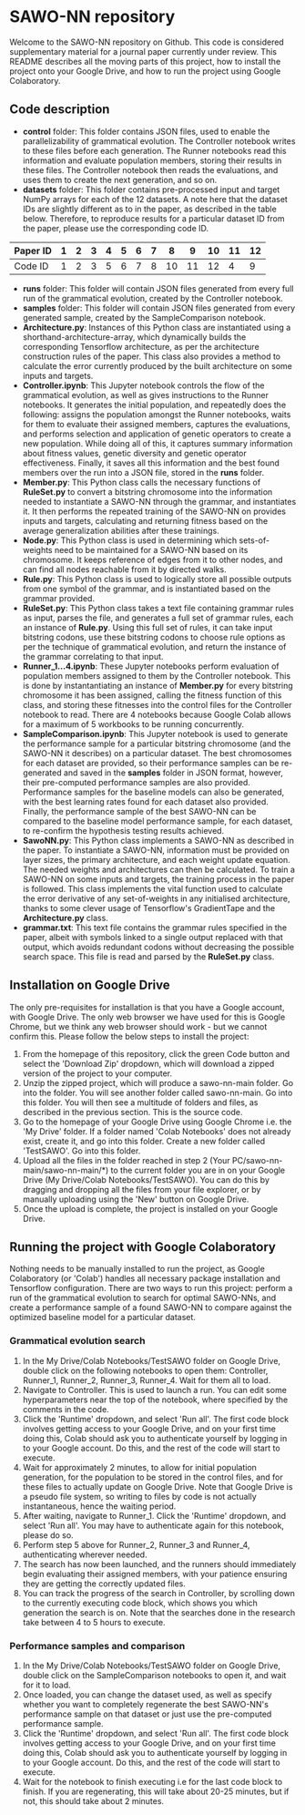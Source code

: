 # SAWO-NN repository

Welcome to the SAWO-NN repository on Github. This code is considered supplementary material for a journal paper currently under review. This README describes all the moving parts of this project, how to install the project onto your Google Drive, and how to run the project using Google Colaboratory.

## Code description
- **control** folder: This folder contains JSON files, used to enable the parallelizability of grammatical evolution. The Controller notebook writes to these files before each generation. The Runner notebooks read this information and evaluate population members, storing their results in these files. The Controller notebook then reads the evaluations, and uses them to create the next generation, and so on.
- **datasets** folder: This folder contains pre-processed input and target NumPy arrays for each of the 12 datasets. A note here that the dataset IDs are slightly different as to in the paper, as described in the table below. Therefore, to reproduce results for a particular dataset ID from the paper, please use the corresponding code ID.

| Paper ID | 1 | 2 | 3 | 4 | 5 | 6 | 7 | 8 | 9 | 10 | 11 | 12 |
| --- | --- | --- | --- | --- | --- | --- | --- | --- | --- | --- | --- | --- |
| Code ID | 1 | 2 | 3 | 5 | 6 | 7 | 8 | 10 | 11 | 12 | 4 | 9 |

- **runs** folder: This folder will contain JSON files generated from every full run of the grammatical evolution, created by the Controller notebook.
- **samples** folder: This folder will contain JSON files generated from every generated sample, created by the SampleComparison notebook.
- **Architecture.py**: Instances of this Python class are instantiated using a shorthand-architecture-array, which dynamically builds the corresponding Tensorflow architecture, as per the architecture construction rules of the paper. This class also provides a method to calculate the error currently produced by the built architecture on some inputs and targets.
- **Controller.ipynb**: This Jupyter notebook controls the flow of the grammatical evolution, as well as gives instructions to the Runner notebooks. It generates the initial population, and repeatedly does the following: assigns the population amongst the Runner notebooks, waits for them to evaluate their assigned members, captures the evaluations, and performs selection and application of genetic operators to create a new population. While doing all of this, it captures summary information about fitness values, genetic diversity and genetic operator effectiveness. Finally, it saves all this information and the best found members over the run into a JSON file, stored in the **runs** folder.
- **Member.py**: This Python class calls the necessary functions of **RuleSet.py** to convert a bitstring chromosome into the information needed to instantiate a SAWO-NN through the grammar, and instantiates it. It then performs the repeated training of the SAWO-NN on provides inputs and targets, calculating and returning fitness based on the average generalization abilities after these trainings.
- **Node.py**: This Python class is used in determining which sets-of-weights need to be maintained for a SAWO-NN based on its chromosome. It keeps reference of edges from it to other nodes, and can find all nodes reachable from it by directed walks.
- **Rule.py**: This Python class is used to logically store all possible outputs from one symbol of the grammar, and is instantiated based on the grammar provided.
- **RuleSet.py**: This Python class takes a text file containing grammar rules as input, parses the file, and generates a full set of grammar rules, each an instance of **Rule.py**. Using this full set of rules, it can take input bitstring codons, use these bitstring codons to choose rule options as per the technique of grammatical evolution, and return the instance of the grammar correlating to that input. 
- **Runner_1...4.ipynb**: These Jupyter notebooks perform evaluation of population members assigned to them by the Controller notebook. This is done by instantantiating an instance of **Member.py** for every bitstring chromosome it has been assigned, calling the fitness function of this class, and storing these fitnesses into the control files for the Controller notebook to read. There are 4 notebooks because Google Colab allows for a maximum of 5 workbooks to be running concurrently. 
- **SampleComparison.ipynb**: This Jupyter notebook is used to generate the performance sample for a particular bitstring chromosome (and the SAWO-NN it describes) on a particular dataset. The best chromosomes for each dataset are provided, so their performance samples can be re-generated and saved in the **samples** folder in JSON format, however, their pre-computed performance samples are also provided. Performance samples for the baseline models can also be generated, with the best learning rates found for each dataset also provided. Finally, the performance sample of the best SAWO-NN can be compared to the baseline model performance sample, for each dataset, to re-confirm the hypothesis testing results achieved.
- **SawoNN.py**: This Python class implements a SAWO-NN as described in the paper. To instantiate a SAWO-NN, information must be provided on layer sizes, the primary architecture, and each weight update equation. The needed weights and architectures can then be calculated. To train a SAWO-NN on some inputs and targets, the training process in the paper is followed. This class implements the vital function used to calculate the error derivative of any set-of-weights in any initialised architecture, thanks to some clever usage of Tensorflow's GradientTape and the **Architecture.py** class.
- **grammar.txt**: This text file contains the grammar rules specified in the paper, albeit with symbols linked to a single output replaced with that output, which avoids redundant codons without decreasing the possible search space. This file is read and parsed by the **RuleSet.py** class.

## Installation on Google Drive
The only pre-requisites for installation is that you have a Google account, with Google Drive. The only web browser we have used for this is Google Chrome, but we think any web browser should work - but we cannot confirm this. Please follow the below steps to install the project:
1. From the homepage of this repository, click the green Code button and select the 'Download Zip' dropdown, which will download a zipped version of the project to your computer. 
2. Unzip the zipped project, which will produce a sawo-nn-main folder. Go into the folder. You will see another folder called sawo-nn-main. Go into this folder. You will then see a multitude of folders and files, as described in the previous section. This is the source code.
3. Go to the homepage of your Google Drive using Google Chrome i.e. the 'My Drive' folder. If a folder named 'Colab Notebooks' does not already exist, create it, and go into this folder. Create a new folder called 'TestSAWO'. Go into this folder.
4. Upload all the files in the folder reached in step 2 (Your PC/sawo-nn-main/sawo-nn-main/\*) to the current folder you are in on your Google Drive (My Drive/Colab Notebooks/TestSAWO). You can do this by dragging and dropping all the files from your file explorer, or by manually uploading using the 'New' button on Google Drive.
5. Once the upload is complete, the project is installed on your Google Drive.

## Running the project with Google Colaboratory
Nothing needs to be manually installed to run the project, as Google Colaboratory (or 'Colab') handles all necessary package installation and Tensorflow configuration. There are two ways to run this project: perform a run of the grammatical evolution to search for optimal SAWO-NNs, and create a performance sample of a found SAWO-NN to compare against the optimized baseline model for a particular dataset.

### Grammatical evolution search
1. In the My Drive/Colab Notebooks/TestSAWO folder on Google Drive, double click on the following notebooks to open them: Controller, Runner_1, Runner_2, Runner_3, Runner_4. Wait for them all to load.
2. Navigate to Controller. This is used to launch a run. You can edit some hyperparameters near the top of the notebook, where specified by the comments in the code.
3. Click the 'Runtime' dropdown, and select 'Run all'. The first code block involves getting access to your Google Drive, and on your first time doing this, Colab should ask you to authenticate yourself by logging in to your Google account. Do this, and the rest of the code will start to execute.
4. Wait for approximately 2 minutes, to allow for initial population generation, for the population to be stored in the control files, and for these files to actually update on Google Drive. Note that Google Drive is a pseudo file system, so writing to files by code is not actually instantaneous, hence the waiting period.
5. After waiting, navigate to Runner_1. Click the 'Runtime' dropdown, and select 'Run all'. You may have to authenticate again for this notebook, please do so. 
6. Perform step 5 above for Runner_2, Runner_3 and Runner_4, authenticating wherever needed.
7. The search has now been launched, and the runners should immediately begin evaluating their assigned members, with your patience ensuring they are getting the correctly updated files.
8. You can track the progress of the search in Controller, by scrolling down to the currently executing code block, which shows you which generation the search is on. Note that the searches done in the research take between 4 to 5 hours to execute.

### Performance samples and comparison
1. In the My Drive/Colab Notebooks/TestSAWO folder on Google Drive, double click on the SampleComparison notebooks to open it, and wait for it to load.
2. Once loaded, you can change the dataset used, as well as specify whether you want to completely regenerate the best SAWO-NN's performance sample on that dataset or just use the pre-computed performance sample. 
3. Click the 'Runtime' dropdown, and select 'Run all'. The first code block involves getting access to your Google Drive, and on your first time doing this, Colab should ask you to authenticate yourself by logging in to your Google account. Do this, and the rest of the code will start to execute.
4. Wait for the notebook to finish executing i.e for the last code block to finish. If you are regenerating, this will take about 20-25 minutes, but if not, this should take about 2 minutes.
